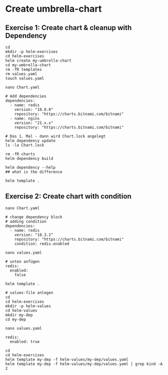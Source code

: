 # Create umbrella-chart 

## Exercise 1: Create chart & cleanup with Dependency 

```
cd 
mkdir -p helm-exercises 
cd helm-exercises 
helm create my-umbrella-chart
cd my-umbrella-chart 
rm -fR templates
rm values.yaml
touch values.yaml 
```

```
nano Chart.yaml
```

```
# Add dependencies 
dependencies:
  - name: redis
    version: "18.0.0"
    repository: "https://charts.bitnami.com/bitnami"
  - name: nginx
    version: "21.x.x"
    repository: "https://charts.bitnami.com/bitnami"
```

```
# Das 1. Mal - dann wird Chart.lock angelegt 
helm dependency update
ls -la Chart.lock 
```

```
rm -fR charts
helm dependency build
```

```
helm dependency --help 
## what is the difference 
```

```
helm template .
```

## Exercise 2: Create chart with condition 

```
nano Chart.yaml
```

```
# change dependency block
# adding condition 
dependencies:
  - name: redis
    version: "18.3.2"
    repository: "https://charts.bitnami.com/bitnami"
    condition: redis.enabled
```

```
nano values.yaml
```

```
# unten anfügen 
redis:
  enabled:
    false
```

```
helm template .
```

```
# values-file anlegen
cd
cd helm-exercises
mkdir -p helm-values
cd helm-values
mkdir my-dep
cd my-dep
```

```
nano values.yaml
```

```
redis:
  enabled: true
```

```
cd
cd helm-exercises
helm template my-dep -f helm-values/my-dep/values.yaml
helm template my-dep -f helm-values/my-dep/values.yaml | grep kind -A 2
```
